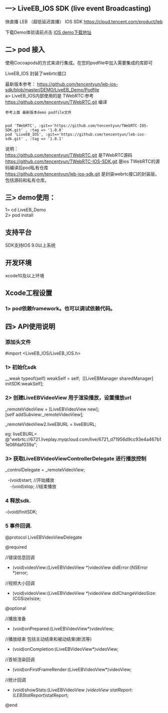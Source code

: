 ## 一> LiveEB_IOS SDK (live event Broadcasting)
快直播 LEB （超低延迟直播） IOS SDK https://cloud.tencent.com/product/leb  

下载Demo体验请前点击 [IOS demo下载地址](https://github.com/tencentyun/leb-ios-sdk/tree/master/DEMO/LiveEB_Demo)

## 二> pod 接入

使用Cocoapods的方式来进行集成。在您的podfile中加入需要集成的库即可  

 LiveEB_IOS 封装了webrtc接口  
 
 最新版本参考： https://github.com/tencentyun/leb-ios-sdk/blob/master/DEMO/LiveEB_Demo/Podfile   
 a> LiveEB_IOS内部使用的是 TWebRTC:参考 https://github.com/tencentyun/TWebRTC.git 编译   
    
    参考上面 最新版本demo podfile文件
    
    
    pod 'TWebRTC', :git=>'https://github.com/tencentyun/TWebRTC-IOS-SDK.git' , :tag => '1.0.0'  
    pod 'LiveEB_IOS', :git=>'https://github.com/tencentyun/leb-ios-sdk.git' , :tag => '1.0.1' 
 
说明：  
   https://github.com/tencentyun/TWebRTC.git 是TWebRTC源码  
   https://github.com/tencentyun/TWebRTC-IOS-SDK.git 是ios TWebRTC的源码编译后pod私有仓库  
   https://github.com/tencentyun/leb-ios-sdk.git  是封装webrtc接口的封装层。包括源码和私有仓库。  
   
## 三> demo使用：  

1> cd LiveEB_Demo  
2> pod install  


## 支持平台
SDK支持IOS 9.0以上系统

## 开发环境
xcode10及以上环境


## Xcode工程设置
### 1> pod依赖framework。也可以调试依赖代码。





## 四> API使用说明

### 添加头文件
#import <LiveEB_IOS/LiveEB_IOS.h>

### 1>  初始化sdk
__weak typeof(self) weakSelf = self;
 [[LiveEBManager sharedManager] initSDK:weakSelf];



### 2> 创建LiveEBVideoView 用于渲染播放，设置播放url
 _remoteVideoView = [LiveEBVideoView new];  
[self addSubview:_remoteVideoView];  

_remoteVideoView2.liveEBURL = liveEBURL;  

eg:
 liveEBURL= @"webrtc://6721.liveplay.myqcloud.com/live/6721_d71956d9cc93e4a467b11e06fdaf039a";  

### 3> 获取LiveEBVideoViewControllerDelegate 进行播放控制
_controlDelegate = _remoteVideoView;

   -(void)start;  //开始播放  
    -(void)stop;  //结束播放  
 
### 4 释放sdk.
-(void)finitSDK;

### 5 事件回调.
@protocol LiveEBVideoViewDelegate <NSObject>

@required

//错误信息回调
- (void)videoView:(LiveEBVideoView *)videoView didError:(NSError *)error;

//视频大小回调
- (void)videoView:(LiveEBVideoView *)videoView didChangeVideoSize:(CGSize)size;


@optional

//播放准备
- (void)onPrepared:(LiveEBVideoView*)videoView;

//播放结束 包括主动结束和被动结束(断流等)
- (void)onCompletion:(LiveEBVideoView*)videoView;

//首帧渲染回调
- (void)onFirstFrameRender:(LiveEBVideoView*)videoView;

//统计回调
- (void)showStats:(LiveEBVideoView *)videoView statReport:(LEBStatReport*)statReport;

@end

